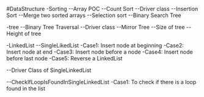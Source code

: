 #DataStructure
-Sorting
--Array POC
--Count Sort
--Driver class
--Insertion Sort
--Merge two sorted arrays
--Selection sort
--Binary Search Tree

-tree
--Binary Tree Traversal
--Driver class
--Mirror Tree
--Size of tree
--Height of tree

-LinkedList
--SingleLikedList
-Case1: Insert node at beginning
-Case2: Insert node at end
-Case3: Insert node before a node
-Case4: Insert node before last node
-Case5: Reverse a LinkedList

--Driver Class of SingleLinkedList

--CheckIfLoopIsFoundInSingleLinkedList
-Case1: To check if there is a loop found in the list